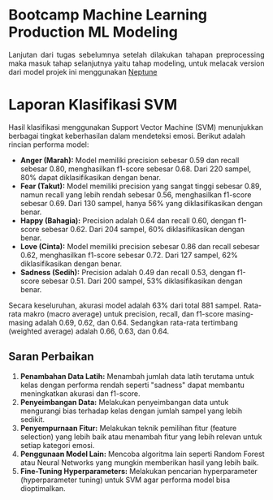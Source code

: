 # Bootcamp Machine Learning Production ML Modeling
<p align='justify'>Lanjutan dari tugas sebelumnya setelah dilakukan tahapan preprocessing maka masuk tahap selanjutnya yaitu tahap modeling, untuk melacak version dari model projek ini menggunakan <a href="https://neptune.ai/">Neptune</a></p>

# Laporan Klasifikasi SVM

Hasil klasifikasi menggunakan Support Vector Machine (SVM) menunjukkan berbagai tingkat keberhasilan dalam mendeteksi emosi. Berikut adalah rincian performa model:

- **Anger (Marah):** Model memiliki precision sebesar 0.59 dan recall sebesar 0.80, menghasilkan f1-score sebesar 0.68. Dari 220 sampel, 80% dapat diklasifikasikan dengan benar.
- **Fear (Takut):** Model memiliki precision yang sangat tinggi sebesar 0.89, namun recall yang lebih rendah sebesar 0.56, menghasilkan f1-score sebesar 0.69. Dari 130 sampel, hanya 56% yang diklasifikasikan dengan benar.
- **Happy (Bahagia):** Precision adalah 0.64 dan recall 0.60, dengan f1-score sebesar 0.62. Dari 204 sampel, 60% diklasifikasikan dengan benar.
- **Love (Cinta):** Model memiliki precision sebesar 0.86 dan recall sebesar 0.62, menghasilkan f1-score sebesar 0.72. Dari 127 sampel, 62% diklasifikasikan dengan benar.
- **Sadness (Sedih):** Precision adalah 0.49 dan recall 0.53, dengan f1-score sebesar 0.51. Dari 200 sampel, 53% diklasifikasikan dengan benar.

Secara keseluruhan, akurasi model adalah 63% dari total 881 sampel. Rata-rata makro (macro average) untuk precision, recall, dan f1-score masing-masing adalah 0.69, 0.62, dan 0.64. Sedangkan rata-rata tertimbang (weighted average) adalah 0.66, 0.63, dan 0.64.

## Saran Perbaikan
1. **Penambahan Data Latih:** Menambah jumlah data latih terutama untuk kelas dengan performa rendah seperti "sadness" dapat membantu meningkatkan akurasi dan f1-score.
2. **Penyeimbangan Data:** Melakukan penyeimbangan data untuk mengurangi bias terhadap kelas dengan jumlah sampel yang lebih sedikit.
3. **Penyempurnaan Fitur:** Melakukan teknik pemilihan fitur (feature selection) yang lebih baik atau menambah fitur yang lebih relevan untuk setiap kategori emosi.
4. **Penggunaan Model Lain:** Mencoba algoritma lain seperti Random Forest atau Neural Networks yang mungkin memberikan hasil yang lebih baik.
5. **Fine-Tuning Hyperparameters:** Melakukan pencarian hyperparameter (hyperparameter tuning) untuk SVM agar performa model bisa dioptimalkan.

